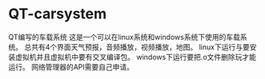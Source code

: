 # QT-carsystem
QT编写的车载系统
这是一个可以在linux系统和windows系统下使用的车载系统。
总共有4个界面天气预报，音频播放，视频播放，地图。
linux下运行与要安装虚拟机并且虚拟机中要有交叉编译包。
windows下运行要把.o文件删除玩才能运行。
网络管理器的API需要自己申请。
